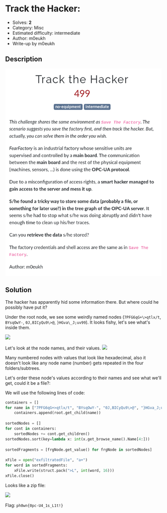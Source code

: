 # Track the Hacker:

- Solves: **2**
- Category: Misc
- Estimated difficulty: intermediate
- Author: m0eukh
- Write-up by m0eukh

## Description

![](./trackthehacker.png)

## Solution

The hacker has apparently hid some information there. But where could he possibly have put it?

Under the root node, we see some weirdly named nodes (`7PFG6qG+\>qtlx/t`, `BYsqOwY-`, `0J,BICyQu9\>@`, `}HGva\_J;uv99`). It looks fishy, let's see what's inside them.

![](../../savethefactory/2018-10-12-164237_1880x1021_scrot.png)

Let's look at the node names, and their values.
![](../../savethefactory/2018-10-12-164416_1880x1021_scrot.png)


Many numbered nodes with values that look like hexadecimal, also it doesn't look like any node name (number) gets repeated in the four folders/subtrees.

Let's order these node's values according to their names and see what we'll get, could it be a file?:

We will use the following lines of code:
```Python
containers = []
for name in ["7PFG6qG+>qtlx/t", "BYsqOwY-", "0J,BICyQu9\>@", "}HGva_J;uv99"]:
    containers.append(root.get_child(name))

sortedNodes = []
for cont in containers:
    sortedNodes += cont.get_children()
sortedNodes.sort(key=lambda x: int(x.get_browse_name().Name[4:]))

sortedFragments = [frgNode.get_value() for frgNode in sortedNodes]

xFile = open("exfiltratedFile", "a+")
for word in sortedFragments:
    xFile.write(struct.pack(">L", int(word, 16)))
xFile.close()
```

Looks like a zip file:


![](../../savethefactory/2018-10-12-161533_1880x1021_scrot.png)


Flag: `ph0wn{0pc-U4_1s_L1t!}`
